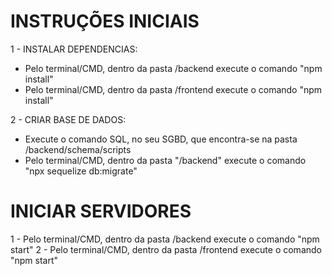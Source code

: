 # INSTRUÇÕES INICIAIS

1 - INSTALAR DEPENDENCIAS:

- Pelo terminal/CMD, dentro da pasta /backend execute o comando "npm install"
- Pelo terminal/CMD, dentro da pasta /frontend execute o comando "npm install"

2 - CRIAR BASE DE DADOS:

- Execute o comando SQL, no seu SGBD, que encontra-se na pasta /backend/schema/scripts
- Pelo terminal/CMD, dentro da pasta "/backend" execute o comando "npx sequelize db:migrate"

# INICIAR SERVIDORES

1 - Pelo terminal/CMD, dentro da pasta /backend execute o comando "npm start"
2 - Pelo terminal/CMD, dentro da pasta /frontend execute o comando "npm start"
